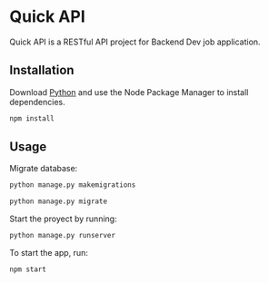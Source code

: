 # Quick API

Quick API is a RESTful API project for Backend Dev job application.

## Installation

Download [Python](https://nodejs.org/es/download/) and use the Node Package Manager to install dependencies.

```bash
npm install
```

## Usage

Migrate database:

```bash
python manage.py makemigrations
```

```bash
python manage.py migrate
```

Start the proyect by running:

```bash
python manage.py runserver
```

To start the app, run:

```bash
npm start
```